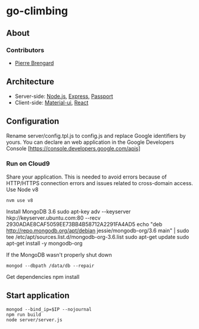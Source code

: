 # go-climbing
## About

### Contributors
* [Pierre Brengard](https://github.com/pbrengard)

## Architecture
* Server-side: [Node.js](http://nodejs.org), [Express](http://expressjs.com/), [Passport](http://www.passportjs.org)
* Client-side: [Material-ui](https://material-ui-next.com), [React](https://reactjs.org)

## Configuration
Rename server/config.tpl.js to config.js and replace Google identifiers by yours. You can declare an web application in the Google Developers Console [https://console.developers.google.com/apis]

### Run on Cloud9
Share your application. This is needed to avoid errors because of HTTP/HTTPS connection errors and issues related to cross-domain access.
Use Node v8

    nvm use v8
    
Install MongoDB 3.6
    sudo apt-key adv --keyserver hkp://keyserver.ubuntu.com:80 --recv 2930ADAE8CAF5059EE73BB4B58712A2291FA4AD5
    echo "deb http://repo.mongodb.org/apt/debian jessie/mongodb-org/3.6 main" | sudo tee /etc/apt/sources.list.d/mongodb-org-3.6.list
    sudo apt-get update
    sudo apt-get install -y mongodb-org
    
If the MongoDB wasn't properly shut down

    mongod --dbpath /data/db --repair
    
Get dependencies
    npm install

## Start application

    mongod --bind_ip=$IP --nojournal
    npm run build
    node server/server.js
